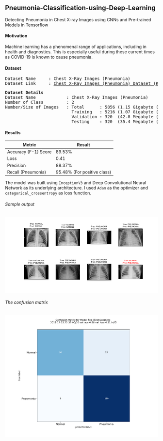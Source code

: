 ## Pneumonia-Classification-using-Deep-Learning
Detecting Pneumonia in Chest X-ray Images using CNNs and Pre-trained Models in Tensorflow

#### Motivation
Machine learning has a phenomenal range of applications, including in health and diagnostics. This is especially useful during these current times as COVID-19 is known to cause pneumonia.

#### Dataset
<pre>
Dataset Name     : Chest X-Ray Images (Pneumonia)
Dataset Link     : <a href=https://www.kaggle.com/paultimothymooney/chest-xray-pneumonia>Chest X-Ray Images (Pneumonia) Dataset (Kaggle)</a>
</pre>

<pre>
<b>Dataset Details</b>
Dataset Name            : Chest X-Ray Images (Pneumonia)
Number of Class         : 2
Number/Size of Images   : Total      : 5856 (1.15 Gigabyte (GB))
                          Training   : 5216 (1.07 Gigabyte (GB))
                          Validation : 320  (42.8 Megabyte (MB))
                          Testing    : 320  (35.4 Megabyte (MB))
</pre>


#### Results

Metric | Result
--------|-------
Accuracy (F-1) Score | 89.53%
Loss | 0.41
Precision | 88.37%
Recall (Pneumonia) | 95.48% (For positive class)


The model was built using `InceptionV3` and Deep Convolutional Neural Network as its underlying architecture. I used `Adam` as the optimizer and `categorical_crossentropy` as loss function.

###### Sample output
![Web-cam](/images/sample.png)

###### The confusion matrix
![conf-mat](/images/CM.png)
